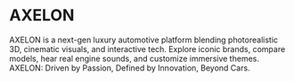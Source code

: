 # AXELON
AXELON is a next-gen luxury automotive platform blending photorealistic 3D, cinematic visuals, and interactive tech. Explore iconic brands, compare models, hear real engine sounds, and customize immersive themes. AXELON: Driven by Passion, Defined by Innovation, Beyond Cars.
